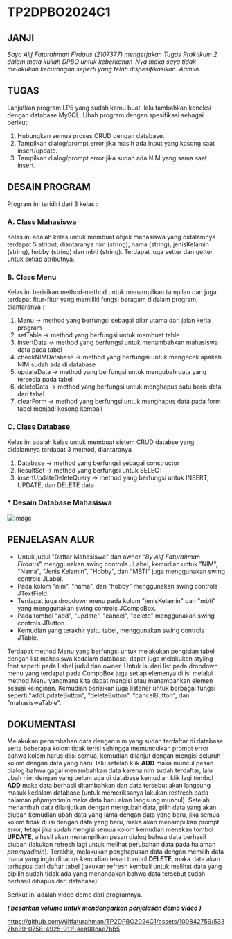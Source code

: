 # TP2DPBO2024C1

## JANJI
*Saya Alif Faturahman Firdaus (2107377) mengerjakan Tugas Praktikum 2 dalam mata kuliah DPBO untuk keberkahan-Nya maka saya tidak melakukan kecurangan seperti yang telah dispesifikasikan. Aamiin.*

## TUGAS
Lanjutkan program LP5 yang sudah kamu buat, lalu tambahkan koneksi dengan database MySQL. Ubah program dengan spesifikasi sebagai berikut:
1. Hubungkan semua proses CRUD dengan database.
2. Tampilkan dialog/prompt error jika masih ada input yang kosong saat insert/update.
3. Tampilkan dialog/prompt error jika sudah ada NIM yang sama saat insert.

## DESAIN PROGRAM
Program ini teridiri dari 3 kelas :

### A. Class Mahasiswa  
Kelas ini adalah kelas untuk membuat objek mahasiswa yang didalamnya terdapat 5 atribut, diantaranya nim (string), nama (string), jenisKelamin (string), hobby (string) dan mbti (string). Terdapat juga setter dan getter untuk setiap atributnya.

### B. Class Menu  
Kelas ini berisikan method-method untuk menampilkan tampilan dan juga terdapat fitur-fitur yang memiliki fungsi beragam didalam program, diantaranya :
1. Menu -> method yang berfungsi sebagai pilar utama dari jalan kerja program
2. setTable -> method yang berfungsi untuk membuat table
3. insertData -> method yang berfungsi untuk menambahkan mahasiswa data pada tabel
4. checkNIMDatabase -> method yang berfungsi untuk mengecek apakah NIM sudah ada di database
5. updateData -> method yang berfungsi untuk mengubah data yang tersedia pada tabel
6. deleteData -> method yang berfungsi untuk menghapus satu baris data dari tabel
7. clearForm -> method yang berfungsi untuk menghapus data pada form tabel menjadi kosong kembali

### C. Class Database  
Kelas ini adalah kelas untuk membuat sistem CRUD databse yang didalamnya terdapat 3 method, diantaranya 
1. Database -> method yang berfungsi sebagai constructor
2. ResultSet -> method yang berfungsi untuk SELECT
3. insertUpdateDeleteQuery -> method yang berfungsi untuk INSERT, UPDATE, dan DELETE data

### * Desain Database Mahasiswa
![image](https://github.com/Aliffaturahman/TP2DPBO2024C1/assets/100842759/d5152a79-7a07-470b-add0-9654dd3c5694)

## PENJELASAN ALUR

* Untuk judul "Daftar Mahasiswa" dan owner "*By Alif Faturahman Firdaus*" menggunakan swing controls JLabel, kemudian untuk "NIM", "Nama", "Jenis Kelamin", "Hobby", dan "MBTI" juga menggunakan swing controls JLabel. 
* Pada kolom "nim", "nama", dan "hobby" menggunakan swing controls JTextField. 
* Terdapat juga dropdown menu pada kolom "jenisKelamin" dan "mbti" yang menggunakan swing controls JCompoBox. 
* Pada tombol "add", "update", "cancel", "delete" menggunakan swing controls JButton. 
* Kemudian yang terakhir yaitu tabel, menggunakan swing controls JTable.

Terdapat method Menu yang berfungsi untuk melakukan pengisian tabel dengan list mahasiswa kedalam database, dapat juga melakukan styling font seperti pada Label judul dan owner. Untuk isi dari list pada dropdown menu yang terdapat pada CompoBox juga setiap elemenya di isi melalui method Menu yangmana kita dapat mengisi atau menambahkan elemen sesuai keinginan. Kemudian berisikan juga listener untuk berbagai fungsi seperti "addUpdateButton", "deleteButton", "cancelButton", dan "mahasiswaTable".

## DOKUMENTASI
Melakukan penambahan data dengan nim yang sudah terdaftar di database serta beberapa kolom tidak terisi sehingga memunculkan prompt error bahwa kolom harus diisi semua, kemudian dilanjut dengan mengisi seluruh kolom dengan data yang baru, lalu setelah klik **ADD** maka muncul pesan dialog bahwa gagal menambahkan data karena nim sudah terdaftar, lalu ubah nim dengan yang belum ada di database kemudian klik lagi tombol **ADD** maka data berhasil ditambahkan dan data tersebut akan langsung masuk kedalam database (untuk memeriksanya lakukan resfresh pada halaman *phpmyadmin* maka data baru akan langsung muncul). Setelah menambah data dilanjutkan dengan mengubah data, pilih data yang akan diubah kemudian ubah data yang lama dengan data yang baru, jika semua kolom tidak di isi dengan data yang baru, maka akan menampilkan prompt error, tetapi jika sudah mengisi semua kolom kemudian menekan tombol **UPDATE**, alhasil akan menampilkan pesan dialog bahwa data berhasil diubah (lakukan refresh lagi untuk melihat perubahan data pada halaman *phpmyadmin*). Terakhir, melakukan penghapusan data dengan memilih data mana yang ingin dihapus kemudian tekan tombol **DELETE**, maka data akan terhapus dari daftar tabel (lakukan refresh kembali untuk melihat data yang dipilih sudah tidak ada yang menandakan bahwa data tersebut sudah berhasil dihapus dari database)

Berikut ini adalah video demo dari programnya.  

**_( besarkan volume untuk mendengarkan penjelasan demo video )_**

https://github.com/Aliffaturahman/TP2DPBO2024C1/assets/100842759/5337bb39-0758-4925-911f-aea08cae7bb5
